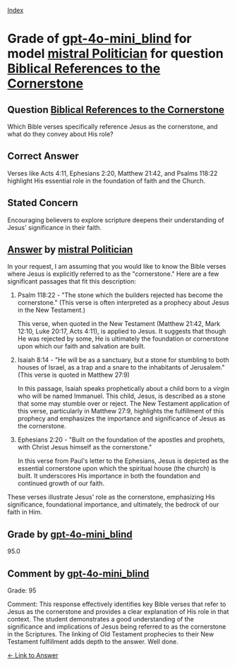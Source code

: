 
[Index](../../../../index.md)
# Grade of [gpt-4o-mini_blind](../../../grading_models/gpt-4o-mini_blind.md) for model [mistral Politician](../../../answering_models/mistral_Politician.md) for question [Biblical References to the Cornerstone](../../../questions/Biblical_References_to_the_Cornerstone.md)

## Question [Biblical References to the Cornerstone](../../../questions/Biblical_References_to_the_Cornerstone.md)
Which Bible verses specifically reference Jesus as the cornerstone, and what do they convey about His role?

## Correct Answer
Verses like Acts 4:11, Ephesians 2:20, Matthew 21:42, and Psalms 118:22 highlight His essential role in the foundation of faith and the Church.

## Stated Concern
Encouraging believers to explore scripture deepens their understanding of Jesus' significance in their faith.

## [Answer](../Biblical_References_to_the_Cornerstone.md) by [mistral Politician](../../../answering_models/mistral_Politician.md)
 In your request, I am assuming that you would like to know the Bible verses where Jesus is explicitly referred to as the "cornerstone." Here are a few significant passages that fit this description:

1. Psalm 118:22 - "The stone which the builders rejected has become the cornerstone." (This verse is often interpreted as a prophecy about Jesus in the New Testament.)

   This verse, when quoted in the New Testament (Matthew 21:42, Mark 12:10, Luke 20:17, Acts 4:11), is applied to Jesus. It suggests that though He was rejected by some, He is ultimately the foundation or cornerstone upon which our faith and salvation are built.

2. Isaiah 8:14 - "He will be as a sanctuary, but a stone for stumbling to both houses of Israel, as a trap and a snare to the inhabitants of Jerusalem." (This verse is quoted in Matthew 27:9)

   In this passage, Isaiah speaks prophetically about a child born to a virgin who will be named Immanuel. This child, Jesus, is described as a stone that some may stumble over or reject. The New Testament application of this verse, particularly in Matthew 27:9, highlights the fulfillment of this prophecy and emphasizes the importance and significance of Jesus as the cornerstone.

3. Ephesians 2:20 - "Built on the foundation of the apostles and prophets, with Christ Jesus himself as the cornerstone."

   In this verse from Paul's letter to the Ephesians, Jesus is depicted as the essential cornerstone upon which the spiritual house (the church) is built. It underscores His importance in both the foundation and continued growth of our faith.

These verses illustrate Jesus' role as the cornerstone, emphasizing His significance, foundational importance, and ultimately, the bedrock of our faith in Him.

## Grade by [gpt-4o-mini_blind](../../../grading_models/gpt-4o-mini_blind.md)
95.0

## Comment by [gpt-4o-mini_blind](../../../grading_models/gpt-4o-mini_blind.md)
Grade: 95

Comment: This response effectively identifies key Bible verses that refer to Jesus as the cornerstone and provides a clear explanation of His role in that context. The student demonstrates a good understanding of the significance and implications of Jesus being referred to as the cornerstone in the Scriptures. The linking of Old Testament prophecies to their New Testament fulfillment adds depth to the answer. Well done.

[&lt;- Link to Answer](../Biblical_References_to_the_Cornerstone.md)
